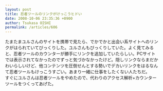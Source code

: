 ```yaml
---
layout: post
title: 忍者ツールのリンクがけっこうヒドい
date: 2008-10-06 23:35:36 +0900
author: Tsukasa OISHI
permalink: /articles/606
---
```



たまたまユルさんのサイトを携帯で見たら、でかでかと出会い系サイトへのリンクがはられていてびっくりした。ユルさんもびっくりしていた。よく見てみると、忍者ツールのカウンターが勝手にリンクを追加していたらしい。PCサイトでは表示されてなかったのでずっと気づかなかったけど。隠しリンクならまだかわいらしいけど、他コンテンツを圧倒せんとする勢いでデカいリンクをはるなんて忍者ツールもけっこうすごい。あまり一緒に仕事をしたくない人たちだ。  
すぐにユルさんは忍者ツールをやめたので、代わりのアクセス解析+カウンターツールをつくってあげた。  

